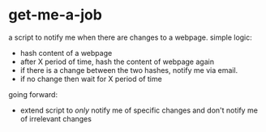 # get-me-a-job

a script to notify me when there are changes to a webpage. simple logic:

- hash content of a webpage
- after X period of time, hash the content of webpage again
- if there is a change between the two hashes, notify me via email. 
- if no change then wait for X period of time


going forward:
- extend script to *only* notify me of specific changes and don't notify me of irrelevant changes
